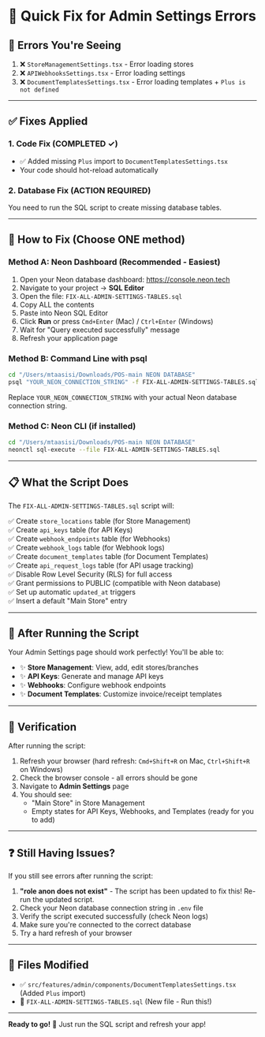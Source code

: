 # 🔧 Quick Fix for Admin Settings Errors

## 🐛 Errors You're Seeing

1. ❌ `StoreManagementSettings.tsx` - Error loading stores
2. ❌ `APIWebhooksSettings.tsx` - Error loading settings  
3. ❌ `DocumentTemplatesSettings.tsx` - Error loading templates + `Plus is not defined`

---

## ✅ Fixes Applied

### 1. Code Fix (COMPLETED ✓)
- ✅ Added missing `Plus` import to `DocumentTemplatesSettings.tsx`
- Your code should hot-reload automatically

### 2. Database Fix (ACTION REQUIRED)
You need to run the SQL script to create missing database tables.

---

## 🚀 How to Fix (Choose ONE method)

### **Method A: Neon Dashboard (Recommended - Easiest)**

1. Open your Neon database dashboard: https://console.neon.tech
2. Navigate to your project → **SQL Editor**
3. Open the file: `FIX-ALL-ADMIN-SETTINGS-TABLES.sql`
4. Copy ALL the contents
5. Paste into Neon SQL Editor
6. Click **Run** or press `Cmd+Enter` (Mac) / `Ctrl+Enter` (Windows)
7. Wait for "Query executed successfully" message
8. Refresh your application page

### **Method B: Command Line with psql**

```bash
cd "/Users/mtaasisi/Downloads/POS-main NEON DATABASE"
psql "YOUR_NEON_CONNECTION_STRING" -f FIX-ALL-ADMIN-SETTINGS-TABLES.sql
```

Replace `YOUR_NEON_CONNECTION_STRING` with your actual Neon database connection string.

### **Method C: Neon CLI (if installed)**

```bash
cd "/Users/mtaasisi/Downloads/POS-main NEON DATABASE"
neonctl sql-execute --file FIX-ALL-ADMIN-SETTINGS-TABLES.sql
```

---

## 📋 What the Script Does

The `FIX-ALL-ADMIN-SETTINGS-TABLES.sql` script will:

✅ Create `store_locations` table (for Store Management)  
✅ Create `api_keys` table (for API Keys)  
✅ Create `webhook_endpoints` table (for Webhooks)  
✅ Create `webhook_logs` table (for Webhook logs)  
✅ Create `document_templates` table (for Document Templates)  
✅ Create `api_request_logs` table (for API usage tracking)  
✅ Disable Row Level Security (RLS) for full access  
✅ Grant permissions to PUBLIC (compatible with Neon database)  
✅ Set up automatic `updated_at` triggers  
✅ Insert a default "Main Store" entry  

---

## 🎯 After Running the Script

Your Admin Settings page should work perfectly! You'll be able to:

- ✨ **Store Management**: View, add, edit stores/branches
- ✨ **API Keys**: Generate and manage API keys
- ✨ **Webhooks**: Configure webhook endpoints
- ✨ **Document Templates**: Customize invoice/receipt templates

---

## 🧪 Verification

After running the script:

1. Refresh your browser (hard refresh: `Cmd+Shift+R` on Mac, `Ctrl+Shift+R` on Windows)
2. Check the browser console - all errors should be gone
3. Navigate to **Admin Settings** page
4. You should see:
   - "Main Store" in Store Management
   - Empty states for API Keys, Webhooks, and Templates (ready for you to add)

---

## ❓ Still Having Issues?

If you still see errors after running the script:

1. **"role anon does not exist"** - The script has been updated to fix this! Re-run the updated script.
2. Check your Neon database connection string in `.env` file
3. Verify the script executed successfully (check Neon logs)
4. Make sure you're connected to the correct database
5. Try a hard refresh of your browser

---

## 📝 Files Modified

- ✅ `src/features/admin/components/DocumentTemplatesSettings.tsx` (Added `Plus` import)
- 📄 `FIX-ALL-ADMIN-SETTINGS-TABLES.sql` (New file - Run this!)

---

**Ready to go!** 🚀 Just run the SQL script and refresh your app!

